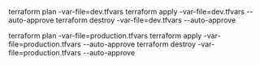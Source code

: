 terraform plan -var-file=dev.tfvars
terraform apply -var-file=dev.tfvars --auto-approve
terraform destroy -var-file=dev.tfvars --auto-approve

terraform plan -var-file=production.tfvars
terraform apply -var-file=production.tfvars --auto-approve
terraform destroy -var-file=production.tfvars --auto-approve